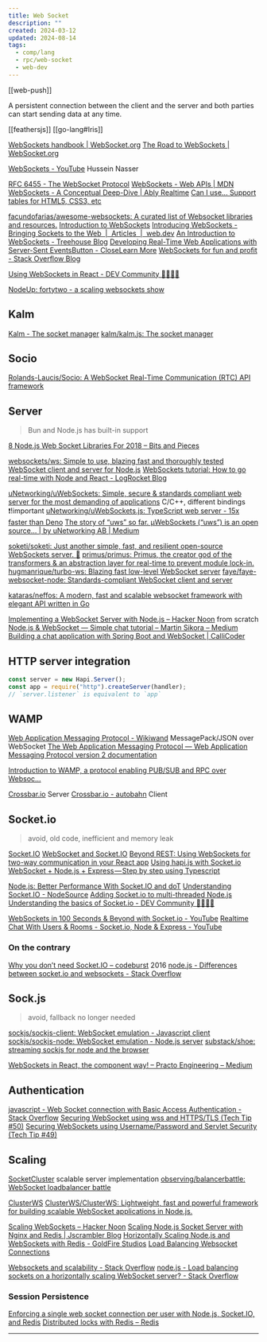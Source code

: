 ```yaml
---
title: Web Socket
description: ""
created: 2024-03-12
updated: 2024-08-14
tags:
  - comp/lang
  - rpc/web-socket
  - web-dev
---
```


[[web-push]]

A persistent connection between the client and the server and both parties can start sending data at any time.

[[feathersjs]]
[[go-lang#Iris]]

[WebSockets handbook | WebSocket.org](https://websocket.org/)
[The Road to WebSockets | WebSocket.org](https://websocket.org/guides/road-to-websockets)

[WebSockets - YouTube](https://www.youtube.com/playlist?list=PLQnljOFTspQUGjfGdg8UvL3D_K9ACL6Qh) Hussein Nasser

[RFC 6455 - The WebSocket Protocol](https://datatracker.ietf.org/doc/html/rfc6455)
[WebSockets - Web APIs | MDN](https://developer.mozilla.org/en-US/docs/Web/API/WebSockets_API)
[WebSockets - A Conceptual Deep-Dive | Ably Realtime](https://www.ably.io/concepts/websockets)
[Can I use... Support tables for HTML5, CSS3, etc](https://caniuse.com/#feat=websockets)

[facundofarias/awesome-websockets: A curated list of Websocket libraries and resources.](https://github.com/facundofarias/awesome-websockets)
[Introduction to WebSockets](https://flaviocopes.com/websockets/)
[Introducing WebSockets - Bringing Sockets to the Web  |  Articles  |  web.dev](https://web.dev/articles/websockets-basics)
[An Introduction to WebSockets - Treehouse Blog](https://blog.teamtreehouse.com/an-introduction-to-websockets)
[Developing Real-Time Web Applications with Server-Sent EventsButton - CloseLearn More](https://auth0.com/blog/developing-real-time-web-applications-with-server-sent-events/)
[WebSockets for fun and profit - Stack Overflow Blog](https://stackoverflow.blog/2019/12/18/websockets-for-fun-and-profit/)

[Using WebSockets in React - DEV Community 👩‍💻👨‍💻](https://dev.to/finallynero/using-websockets-in-react-4fkp)

[NodeUp: fortytwo - a scaling websockets show](http://nodeup.com/fortytwo)

## Kalm

[Kalm - The socket manager](http://kalm.js.org/)
[kalm/kalm.js: The socket manager](https://github.com/kalm/kalm.js)

## Socio

[Rolands-Laucis/Socio: A WebSocket Real-Time Communication (RTC) API framework](https://github.com/Rolands-Laucis/Socio)

## Server

> Bun and Node.js has built-in support

[8 Node.js Web Socket Libraries For 2018 – Bits and Pieces](https://blog.bitsrc.io/8-node-js-web-socket-libraries-for-2018-818e7e5b67cf)

[websockets/ws: Simple to use, blazing fast and thoroughly tested WebSocket client and server for Node.js](https://github.com/websockets/ws)
[WebSockets tutorial: How to go real-time with Node and React - LogRocket Blog](https://blog.logrocket.com/websocket-tutorial-real-time-node-react/)

[uNetworking/uWebSockets: Simple, secure & standards compliant web server for the most demanding of applications](https://github.com/uNetworking/uWebSockets) C/C++, different bindings ❗!important
[uNetworking/uWebSockets.js: TypeScript web server - 15x faster than Deno](https://github.com/uNetworking/uWebSockets.js)
[The story of “uws” so far. µWebSockets (“uws”) is an open source… | by uNetworking AB | Medium](https://unetworkingab.medium.com/the-story-of-uws-so-far-493ac0c05ccb)

[soketi/soketi: Just another simple, fast, and resilient open-source WebSockets server. 📣](https://github.com/soketi/soketi)
[primus/primus: Primus, the creator god of the transformers & an abstraction layer for real-time to prevent module lock-in.](https://github.com/primus/primus)
[hugmanrique/turbo-ws: Blazing fast low-level WebSocket server](https://github.com/hugmanrique/turbo-ws)
[faye/faye-websocket-node: Standards-compliant WebSocket client and server](https://github.com/faye/faye-websocket-node)

[kataras/neffos: A modern, fast and scalable websocket framework with elegant API written in Go](https://github.com/kataras/neffos)

[Implementing a WebSocket Server with Node.js – Hacker Noon](https://hackernoon.com/implementing-a-websocket-server-with-node-js-d9b78ec5ffa8) from scratch
[Node.js & WebSocket — Simple chat tutorial – Martin Sikora – Medium](https://medium.com/@martin.sikora/node-js-websocket-simple-chat-tutorial-2def3a841b61)
[Building a chat application with Spring Boot and WebSocket | CalliCoder](https://www.callicoder.com/spring-boot-websocket-chat-example/)

## HTTP server integration

```js
const server = new Hapi.Server();
const app = require("http").createServer(handler);
// `server.listener` is equivalent to `app`
```

## WAMP

[Web Application Messaging Protocol - Wikiwand](https://omni.wikiwand.com/en/Web_Application_Messaging_Protocol) MessagePack/JSON over WebSocket
[The Web Application Messaging Protocol — Web Application Messaging Protocol version 2 documentation](https://wamp-proto.org/)

[Introduction to WAMP, a protocol enabling PUB/SUB and RPC over Websoc…](https://www.slideshare.net/sametmax/intro-wamp)

[Crossbar.io](https://crossbar.io/) Server
[Crossbar.io - autobahn](https://crossbar.io/autobahn/) Client

## Socket.io

> avoid, old code, inefficient and memory leak

[Socket.IO](https://socket.io/)
[WebSocket and Socket.IO](https://davidwalsh.name/websocket)
[Beyond REST: Using WebSockets for two-way communication in your React app](https://blog.logrocket.com/beyond-rest-using-websockets-for-two-way-communication-in-your-react-app-884eff6655f5)
[Using hapi.js with Socket.io](http://matt-harrison.com/using-hapi-js-with-socket-io/)
[WebSocket + Node.js + Express — Step by step using Typescript](https://medium.com/factory-mind/websocket-node-js-express-step-by-step-using-typescript-725114ad5fe4)

[Node.js: Better Performance With Socket.IO and doT](https://code.tutsplus.com/tutorials/nodejs-better-performance-with-socketio-and-dot--net-35076)
[Understanding Socket.IO - NodeSource](https://nodesource.com/blog/understanding-socketio)
[Adding Socket.io to multi-threaded Node.js](https://www.freecodecamp.org/news/how-to-add-socket-io-to-multi-threaded-node-js-df404b424276)
[Understanding the basics of Socket.io - DEV Community 👩‍💻👨‍💻](https://dev.to/uf4no/understanding-the-basics-of-socket-io-3a0e)

[WebSockets in 100 Seconds & Beyond with Socket.io - YouTube](https://www.youtube.com/watch?v=1BfCnjr_Vjg)
[Realtime Chat With Users & Rooms - Socket.io, Node & Express - YouTube](https://www.youtube.com/watch?v=jD7FnbI76Hg)

### On the contrary

[Why you don’t need Socket.IO – codeburst](https://codeburst.io/why-you-don-t-need-socket-io-6848f1c871cd) 2016
[node.js - Differences between socket.io and websockets - Stack Overflow](https://stackoverflow.com/questions/10112178/differences-between-socket-io-and-websockets/38558531#38558531)

## Sock.js

> avoid, fallback no longer needed

[sockjs/sockjs-client: WebSocket emulation - Javascript client](https://github.com/sockjs/sockjs-client)
[sockjs/sockjs-node: WebSocket emulation - Node.js server](https://github.com/sockjs/sockjs-node)
[substack/shoe: streaming sockjs for node and the browser](https://github.com/substack/shoe)

[WebSockets in React, the component way! – Practo Engineering – Medium](https://medium.com/practo-engineering/websockets-in-react-the-component-way-368730334eef)

## Authentication

[javascript - Web Socket connection with Basic Access Authentication - Stack Overflow](https://stackoverflow.com/questions/46998781/web-socket-connection-with-basic-access-authentication)
[Securing WebSocket using wss and HTTPS/TLS (Tech Tip #50)](http://blog.arungupta.me/securing-websocket-wss-https-tls-techtip50/)
[Securing WebSockets using Username/Password and Servlet Security (Tech Tip #49)](http://blog.arungupta.me/securing-websockets-username-password-servlet-security-techtip49/)

## Scaling

[SocketCluster](https://socketcluster.io/#!/) scalable server implementation
[observing/balancerbattle: WebSocket loadbalancer battle](https://github.com/observing/balancerbattle)

[ClusterWS](https://clusterws.github.io/)
[ClusterWS/ClusterWS: Lightweight, fast and powerful framework for building scalable WebSocket applications in Node.js.](https://github.com/ClusterWS/ClusterWS)

[Scaling WebSockets – Hacker Noon](https://hackernoon.com/scaling-websockets-9a31497af051)
[Scaling Node.js Socket Server with Nginx and Redis | Jscrambler Blog](https://blog.jscrambler.com/scaling-node-js-socket-server-with-nginx-and-redis/)
[Horizontally Scaling Node.js and WebSockets with Redis - GoldFire Studios](https://goldfirestudios.com/blog/136/Horizontally-Scaling-Node.js-and-WebSockets-with-Redis)
[Load Balancing Websocket Connections](https://deepstreamhub.com/blog/load-balancing-websocket-connections/)

[Websockets and scalability - Stack Overflow](https://stackoverflow.com/questions/47268038/websockets-and-scalability)
[node.js - Load balancing sockets on a horizontally scaling WebSocket server? - Stack Overflow](https://stackoverflow.com/questions/47321335/load-balancing-sockets-on-a-horizontally-scaling-websocket-server)

### Session Persistence

[Enforcing a single web socket connection per user with Node.js, Socket.IO, and Redis](https://hackernoon.com/enforcing-a-single-web-socket-connection-per-user-with-node-js-socket-io-and-redis-65f9eb57f66a)
[Distributed locks with Redis – Redis](https://redis.io/topics/distlock)

---
